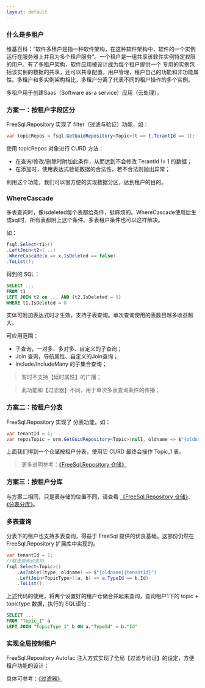 ```yaml
---
layout: default
---
```


### 什么是多租户

维基百科：“软件多租户是指一种软件架构，在这种软件架构中，软件的一个实例运行在服务器上并且为多个租户服务”。一个租户是一组共享该软件实例特定权限的用户。有了多租户架构，软件应用被设计成为每个租户提供一个 专用的实例包括该实例的数据的共享，还可以共享配置，用户管理，租户自己的功能和非功能属性。多租户和多实例架构相比，多租户分离了代表不同的租户操作的多个实例。

多租户用于创建Saas（Software as-a service）应用（云处理）。

### 方案一：按租户字段区分

FreeSql.Repository 实现了 filter（过滤与验证）功能，如：

```csharp
var topicRepos = fsql.GetGuidRepository<Topic>(t => t.TerantId == 1);
```

使用 topicRepos 对象进行 CURD 方法：

* 在查询/修改/删除时附加此条件，从而达到不会修改 TerantId != 1 的数据；
* 在添加时，使用表达式验证数据的合法性，若不合法则抛出异常；

利用这个功能，我们可以很方便的实现数据分区，达到租户的目的。

### WhereCascade

多表查询时，像isdeleted每个表都给条件，挺麻烦的。WhereCascade使用后生成sql时，所有表都附上这个条件。多表租户条件也可以这样解决。

如：

```csharp
fsql.Select<t1>()
.LeftJoin<t2>(...)
.WhereCascade(x => x.IsDeleted == false)
.ToList();
```

得到的 SQL：

```sql
SELECT ...
FROM t1
LEFT JOIN t2 on ... AND (t2.IsDeleted = 0) 
WHERE t1.IsDeleted = 0
```

实体可附加表达式时才生效，支持子表查询。单次查询使用的表数目越多收益越大。

可应用范围：

- 子查询，一对多、多对多、自定义的子查询；
- Join 查询，导航属性、自定义的Join查询；
- Include/IncludeMany 的子集合查询；

> 暂时不支持【延时属性】的广播；

> 此功能和【过滤器】不同，用于单次多表查询条件的传播；

### 方案二：按租户分表

FreeSql.Repository 实现了 分表功能，如：

```csharp
var tenantId = 1;
var reposTopic = orm.GetGuidRepository<Topic>(null, oldname => $"{oldname}{tenantId}");
```

上面我们得到一个仓储按租户分表，使用它 CURD 最终会操作 Topic_1 表。

> 更多说明参考：[《FreeSql.Repository 仓储》](repository.md)

### 方案三：按租户分库

与方案二相同，只是表存储的位置不同，请查看 [《FreeSql.Repository 仓储》](repository.md)、[《分表分库》](sharding.md)。

### 多表查询

分表下的租户也支持多表查询，得益于 FreeSql 提供的优良基础。这部份仍然在 FreeSql.Repository 扩展库中实现的。

```csharp
var tenantId = 1;
//联表查询也支持
fsql.Select<Topic>()
    .AsTable((type, oldname) => $"{oldname}{tenantId}")
    .LeftJoin<TopicType>((a, b) => a.TypeId == b.Id)
    .ToList();
```

上述代码的使用，将两个设置好的租户仓储合并起来查询，查询租户1下的 topic + topictype 数据，执行的 SQL语句：

```sql
SELECT ...
FROM "Topic_1" a 
LEFT JOIN "TopicType_1" b ON a."TypeId" = b."Id"
```

### 实现全局控制租户

FreeSql.Repository Autofac 注入方式实现了全局【过滤与验证】的设定，方便租户功能的设计；

具体可参考：[《过滤器》](filters.md)
